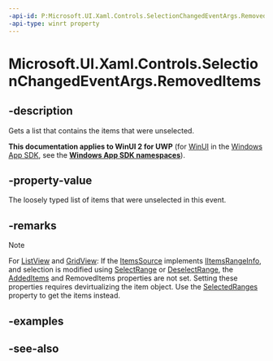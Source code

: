 ```yaml
---
-api-id: P:Microsoft.UI.Xaml.Controls.SelectionChangedEventArgs.RemovedItems
-api-type: winrt property
---
```


<!-- Property syntax
public Windows.Foundation.Collections.IVector<object> RemovedItems { get; }
-->

# Microsoft.UI.Xaml.Controls.SelectionChangedEventArgs.RemovedItems

## -description
Gets a list that contains the items that were unselected.

**This documentation applies to WinUI 2 for UWP** (for [WinUI](/windows/apps/winui/winui3/) in the [Windows App SDK](/windows/apps/windows-app-sdk/), see the **[Windows App SDK namespaces](/windows/windows-app-sdk/api/winrt/)**).

## -property-value
The loosely typed list of items that were unselected in this event.

## -remarks
> [!NOTE]
> For [ListView](listview.md) and [GridView](gridview.md): If the [ItemsSource](itemscontrol_itemssource.md) implements [IItemsRangeInfo](../microsoft.ui.xaml.data/iitemsrangeinfo.md), and selection is modified using [SelectRange](listviewbase_selectrange_118136163.md) or [DeselectRange](listviewbase_deselectrange_183074056.md), the [AddedItems](selectionchangedeventargs_addeditems.md) and RemovedItems properties are not set. Setting these properties requires devirtualizing the item object. Use the [SelectedRanges](listviewbase_selectedranges.md) property to get the items instead.



## -examples

## -see-also
